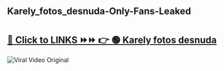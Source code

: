 
 ## Karely_fotos_desnuda-Only-Fans-Leaked

# <h2><a href="https://clipsfans.com/Karely_fotos_desnuda&ref=git">🔗 Click to LINKS ⏩⏩ 👉 🟢 Karely fotos desnuda </a></h2>

<a href="https://clipsfans.com/Karely_fotos_desnuda&ref=git" rel="nofollow" data-target="animated-image.originalLink"><img src="https://i.ibb.co.com/xMMVF88/686577567.gif" alt="Viral Video Original" style="max-width: 100%; display: inline-block;" data-target="animated-image.originalImage"></a>
